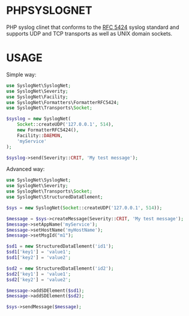 PHPSYSLOGNET
============

PHP syslog clinet that conforms to the [RFC 5424](https://tools.ietf.org/html/rfc5424) syslog standard and supports UDP
and TCP transports as well as UNIX domain sockets.

USAGE
=====

Simple way:  

```php
use SyslogNet\SyslogNet;
use SyslogNet\Severity;
use SyslogNet\Facility;
use SyslogNet\Formatters\FormatterRFC5424;
use SyslogNet\Transports\Socket;

$syslog = new SyslogNet(
    Socket::createUDP('127.0.0.1', 514),
    new FormatterRFC5424(),
    Facility::DAEMON,
    'myService'
);

$syslog->send(Severity::CRIT, 'My test message');
```

Advanced way:  

```php
use SyslogNet\SyslogNet;
use SyslogNet\Severity;
use SyslogNet\Transports\Socket;
use SyslogNet\StructuredDataElement;

$sys = new SyslogNet(Socket::createUDP('127.0.0.1', 514));

$message = $sys->createMessage(Severity::CRIT, 'My test message');
$message->setAppName('myService');
$message->setHostName('myHostName');
$message->setMsgId("m1");

$sd1 = new StructuredDataElement('id1');
$sd1['key1'] = 'value1';
$sd1['key2'] = 'value2';

$sd2 = new StructuredDataElement('id2');
$sd2['key1'] = 'value1';
$sd2['key2'] = 'value2';

$message->addSDElement($sd1);
$message->addSDElement($sd2);

$sys->sendMessage($message);
```
